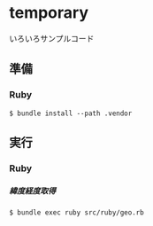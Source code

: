 # temporary
いろいろサンプルコード

## 準備
### Ruby
```
$ bundle install --path .vendor
```

## 実行

### Ruby

##### 緯度経度取得
```
$ bundle exec ruby src/ruby/geo.rb
```
